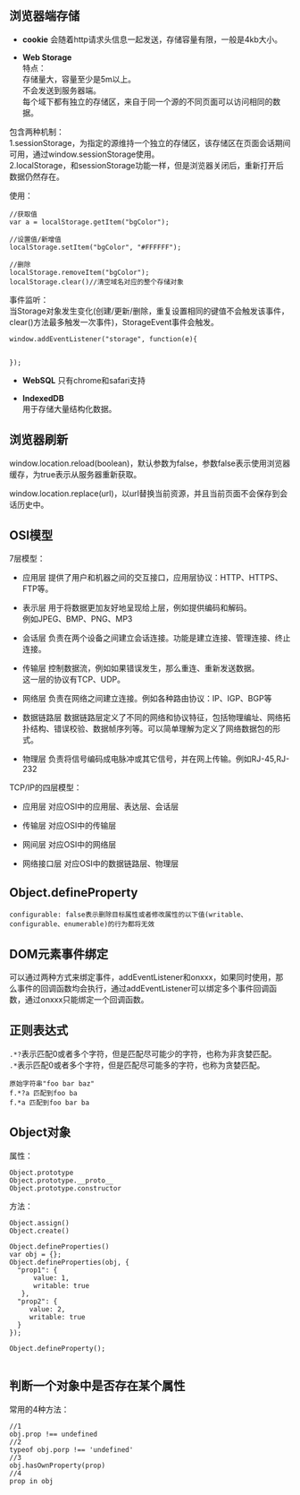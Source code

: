 ## 浏览器端存储
* **cookie**
会随着http请求头信息一起发送，存储容量有限，一般是4kb大小。

* **Web Storage**  
特点：  
存储量大，容量至少是5m以上。  
不会发送到服务器端。  
每个域下都有独立的存储区，来自于同一个源的不同页面可以访问相同的数据。  



包含两种机制：  
1.sessionStorage，为指定的源维持一个独立的存储区，该存储区在页面会话期间可用，通过window.sessionStorage使用。  
2.localStorage，和sessionStorage功能一样，但是浏览器关闭后，重新打开后数据仍然存在。  

使用：  
```
//获取值
var a = localStorage.getItem("bgColor");

//设置值/新增值
localStorage.setItem("bgColor", "#FFFFFF");

//删除
localStorage.removeItem("bgColor");
localStorage.clear()//清空域名对应的整个存储对象
```  

事件监听：  
当Storage对象发生变化(创建/更新/删除，重复设置相同的键值不会触发该事件，clear()方法最多触发一次事件)，StorageEvent事件会触发。  
```
window.addEventListener("storage", function(e){
	

});
```

* **WebSQL**
只有chrome和safari支持  

* **IndexedDB**  
用于存储大量结构化数据。

## 浏览器刷新
window.location.reload(boolean)，默认参数为false，参数false表示使用浏览器缓存，为true表示从服务器重新获取。  

window.location.replace(url)，以url替换当前资源，并且当前页面不会保存到会话历史中。  

## OSI模型
7层模型：

* 应用层
提供了用户和机器之间的交互接口，应用层协议：HTTP、HTTPS、FTP等。

* 表示层
用于将数据更加友好地呈现给上层，例如提供编码和解码。  
例如JPEG、BMP、PNG、MP3

* 会话层
负责在两个设备之间建立会话连接。功能是建立连接、管理连接、终止连接。  

* 传输层
控制数据流，例如如果错误发生，那么重连、重新发送数据。  
这一层的协议有TCP、UDP。

* 网络层
负责在网络之间建立连接。例如各种路由协议：IP、IGP、BGP等

* 数据链路层
数据链路层定义了不同的网络和协议特征，包括物理编址、网络拓扑结构、错误校验、数据帧序列等。可以简单理解为定义了网络数据包的形式。

* 物理层
负责将信号编码成电脉冲或其它信号，并在网上传输。例如RJ-45,RJ-232

TCP/IP的四层模型：  

* 应用层
对应OSI中的应用层、表达层、会话层

* 传输层
对应OSI中的传输层

* 网间层
对应OSI中的网络层

* 网络接口层
对应OSI中的数据链路层、物理层

## Object.defineProperty
```
configurable: false表示删除目标属性或者修改属性的以下值(writable、configurable、enumerable)的行为都将无效
```

## DOM元素事件绑定
可以通过两种方式来绑定事件，addEventListener和onxxx，如果同时使用，那么事件的回调函数均会执行，通过addEventListener可以绑定多个事件回调函数，通过onxxx只能绑定一个回调函数。  

## 正则表达式
`.*?`表示匹配0或者多个字符，但是匹配尽可能少的字符，也称为非贪婪匹配。  
`.*`表示匹配0或者多个字符，但是匹配尽可能多的字符，也称为贪婪匹配。

```
原始字符串"foo bar baz"
f.*?a 匹配到foo ba
f.*a 匹配到foo bar ba
```

## Object对象
属性：  
```
Object.prototype
Object.prototype.__proto__
Object.prototype.constructor
```

方法：  
```
Object.assign()
Object.create()

Object.defineProperties()
var obj = {};
Object.defineProperties(obj, {
  "prop1": {
      value: 1,
      writable: true
   },
  "prop2": {
     value: 2,
     writable: true
  }
});

Object.defineProperty();


```

## 判断一个对象中是否存在某个属性
常用的4种方法：  
```
//1
obj.prop !== undefined
//2
typeof obj.porp !== 'undefined'
//3
obj.hasOwnProperty(prop)
//4
prop in obj
```

